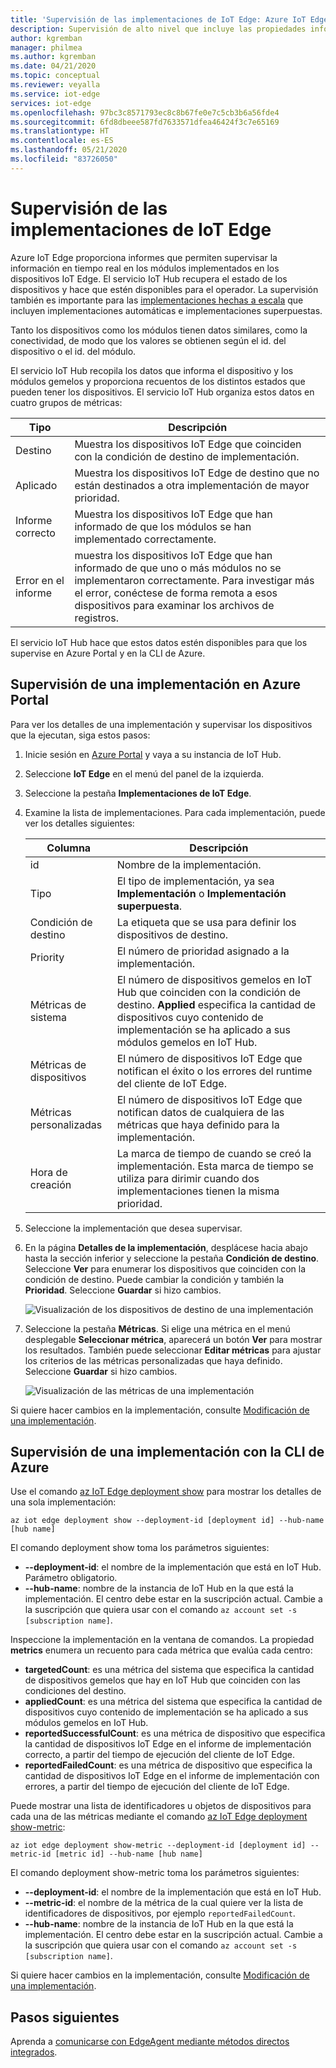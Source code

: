 ```yaml
---
title: 'Supervisión de las implementaciones de IoT Edge: Azure IoT Edge'
description: Supervisión de alto nivel que incluye las propiedades informadas de EdgeHub y EdgeAgent y las métricas de implementación automática.
author: kgremban
manager: philmea
ms.author: kgremban
ms.date: 04/21/2020
ms.topic: conceptual
ms.reviewer: veyalla
ms.service: iot-edge
services: iot-edge
ms.openlocfilehash: 97bc3c8571793ec8c8b67fe0e7c5cb3b6a56fde4
ms.sourcegitcommit: 6fd8dbeee587fd7633571dfea46424f3c7e65169
ms.translationtype: HT
ms.contentlocale: es-ES
ms.lasthandoff: 05/21/2020
ms.locfileid: "83726050"
---
```

# <a name="monitor-iot-edge-deployments"></a>Supervisión de las implementaciones de IoT Edge

Azure IoT Edge proporciona informes que permiten supervisar la información en tiempo real en los módulos implementados en los dispositivos IoT Edge. El servicio IoT Hub recupera el estado de los dispositivos y hace que estén disponibles para el operador. La supervisión también es importante para las [implementaciones hechas a escala](module-deployment-monitoring.md) que incluyen implementaciones automáticas e implementaciones superpuestas.

Tanto los dispositivos como los módulos tienen datos similares, como la conectividad, de modo que los valores se obtienen según el id. del dispositivo o el id. del módulo.

El servicio IoT Hub recopila los datos que informa el dispositivo y los módulos gemelos y proporciona recuentos de los distintos estados que pueden tener los dispositivos. El servicio IoT Hub organiza estos datos en cuatro grupos de métricas:

| Tipo | Descripción |
| --- | ---|
| Destino | Muestra los dispositivos IoT Edge que coinciden con la condición de destino de implementación. |
| Aplicado | Muestra los dispositivos IoT Edge de destino que no están destinados a otra implementación de mayor prioridad. |
| Informe correcto | Muestra los dispositivos IoT Edge que han informado de que los módulos se han implementado correctamente. |
| Error en el informe | muestra los dispositivos IoT Edge que han informado de que uno o más módulos no se implementaron correctamente. Para investigar más el error, conéctese de forma remota a esos dispositivos para examinar los archivos de registros. |

El servicio IoT Hub hace que estos datos estén disponibles para que los supervise en Azure Portal y en la CLI de Azure.

## <a name="monitor-a-deployment-in-the-azure-portal"></a>Supervisión de una implementación en Azure Portal

Para ver los detalles de una implementación y supervisar los dispositivos que la ejecutan, siga estos pasos:

1. Inicie sesión en [Azure Portal](https://portal.azure.com) y vaya a su instancia de IoT Hub.
1. Seleccione **IoT Edge** en el menú del panel de la izquierda.
1. Seleccione la pestaña **Implementaciones de IoT Edge**.
1. Examine la lista de implementaciones. Para cada implementación, puede ver los detalles siguientes:

    | Columna | Descripción |
    | --- | --- |
    | id | Nombre de la implementación. |
    | Tipo | El tipo de implementación, ya sea **Implementación** o **Implementación superpuesta**. |
    | Condición de destino | La etiqueta que se usa para definir los dispositivos de destino. |
    | Priority | El número de prioridad asignado a la implementación. |
    | Métricas de sistema | El número de dispositivos gemelos en IoT Hub que coinciden con la condición de destino. **Applied** especifica la cantidad de dispositivos cuyo contenido de implementación se ha aplicado a sus módulos gemelos en IoT Hub. |
    | Métricas de dispositivos | El número de dispositivos IoT Edge que notifican el éxito o los errores del runtime del cliente de IoT Edge. |
    | Métricas personalizadas | El número de dispositivos IoT Edge que notifican datos de cualquiera de las métricas que haya definido para la implementación. |
    | Hora de creación | La marca de tiempo de cuando se creó la implementación. Esta marca de tiempo se utiliza para dirimir cuando dos implementaciones tienen la misma prioridad. |

1. Seleccione la implementación que desea supervisar.  
1. En la página **Detalles de la implementación**, desplácese hacia abajo hasta la sección inferior y seleccione la pestaña **Condición de destino**. Seleccione **Ver** para enumerar los dispositivos que coinciden con la condición de destino. Puede cambiar la condición y también la **Prioridad**. Seleccione **Guardar** si hizo cambios.

   ![Visualización de los dispositivos de destino de una implementación](./media/how-to-monitor-iot-edge-deployments/target-devices.png)

1. Seleccione la pestaña **Métricas**. Si elige una métrica en el menú desplegable **Seleccionar métrica**, aparecerá un botón **Ver** para mostrar los resultados. También puede seleccionar **Editar métricas** para ajustar los criterios de las métricas personalizadas que haya definido. Seleccione **Guardar** si hizo cambios.

   ![Visualización de las métricas de una implementación](./media/how-to-monitor-iot-edge-deployments/deployment-metrics-tab.png)


Si quiere hacer cambios en la implementación, consulte [Modificación de una implementación](how-to-deploy-at-scale.md#modify-a-deployment).

## <a name="monitor-a-deployment-with-azure-cli"></a>Supervisión de una implementación con la CLI de Azure

Use el comando [az IoT Edge deployment show](https://docs.microsoft.com/cli/azure/ext/azure-iot/iot/edge/deployment?view=azure-cli-latest#ext-azure-iot-az-iot-edge-deployment-show) para mostrar los detalles de una sola implementación:

```cli
az iot edge deployment show --deployment-id [deployment id] --hub-name [hub name]
```

El comando deployment show toma los parámetros siguientes:

* **--deployment-id**: el nombre de la implementación que está en IoT Hub. Parámetro obligatorio.
* **--hub-name**: nombre de la instancia de IoT Hub en la que está la implementación. El centro debe estar en la suscripción actual. Cambie a la suscripción que quiera usar con el comando `az account set -s [subscription name]`.

Inspeccione la implementación en la ventana de comandos. La propiedad **metrics** enumera un recuento para cada métrica que evalúa cada centro:

* **targetedCount**: es una métrica del sistema que especifica la cantidad de dispositivos gemelos que hay en IoT Hub que coinciden con las condiciones del destino.
* **appliedCount**: es una métrica del sistema que especifica la cantidad de dispositivos cuyo contenido de implementación se ha aplicado a sus módulos gemelos en IoT Hub.
* **reportedSuccessfulCount**: es una métrica de dispositivo que especifica la cantidad de dispositivos IoT Edge en el informe de implementación correcto, a partir del tiempo de ejecución del cliente de IoT Edge.
* **reportedFailedCount**: es una métrica de dispositivo que especifica la cantidad de dispositivos IoT Edge en el informe de implementación con errores, a partir del tiempo de ejecución del cliente de IoT Edge.

Puede mostrar una lista de identificadores u objetos de dispositivos para cada una de las métricas mediante el comando [az IoT Edge deployment show-metric](https://docs.microsoft.com/cli/azure/ext/azure-iot/iot/edge/deployment?view=azure-cli-latest#ext-azure-iot-az-iot-edge-deployment-show-metric):

```cli
az iot edge deployment show-metric --deployment-id [deployment id] --metric-id [metric id] --hub-name [hub name]
```

El comando deployment show-metric toma los parámetros siguientes:

* **--deployment-id**: el nombre de la implementación que está en IoT Hub.
* **--metric-id**: el nombre de la métrica de la cual quiere ver la lista de identificadores de dispositivos, por ejemplo `reportedFailedCount`.
* **--hub-name**: nombre de la instancia de IoT Hub en la que está la implementación. El centro debe estar en la suscripción actual. Cambie a la suscripción que quiera usar con el comando `az account set -s [subscription name]`.

Si quiere hacer cambios en la implementación, consulte [Modificación de una implementación](how-to-deploy-cli-at-scale.md#modify-a-deployment).

## <a name="next-steps"></a>Pasos siguientes

Aprenda a [comunicarse con EdgeAgent mediante métodos directos integrados](how-to-edgeagent-direct-method.md).
